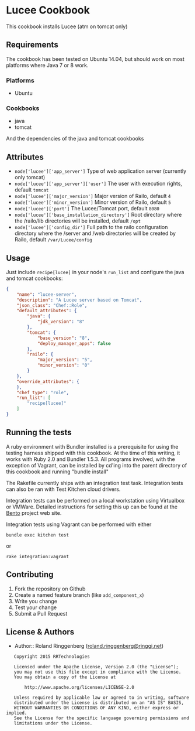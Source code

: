 Lucee Cookbook
=================

This cookbook installs Lucee (atm on tomcat only)

Requirements
------------

The cookbook has been tested on Ubuntu 14.04, but should work on most platforms where Java 7 or 8 work.

### Platforms
- Ubuntu

### Cookbooks
- java
- tomcat

And the dependencies of the java and tomcat cookbooks

Attributes
----------
* `node['lucee']['app_server']` Type of web application server (currently only tomcat)
* `node['lucee']['app_server']['user']` The user with execution rights, default `tomcat` 
* `node['lucee']['major_version']` Major version of Railo, default `4`
* `node['lucee']['minor_version']` Minor version of Railo, default `5`
* `node['lucee']['port']` The Lucee/Tomcat port, default `8080`
* `node['lucee']['base_installation_directory']` Root directory where the /railo/lib directories will be installed, default `/opt`
* `node['lucee']['config_dir']` Full path to the railo configuration directory where the /server and /web directories will be created by Railo, default `/var/Lucee/config`

Usage
-----
Just include `recipe[lucee]` in your node's `run_list` and configure the java and tomcat cookbooks:

```json
{
    "name": "lucee-server",
    "description": "A Lucee server based on Tomcat",
    "json_class": "Chef::Role",
    "default_attributes": {
        "java": {
            "jdk_version": "8"
        },
        "tomcat": {
            "base_version": "8",
            "deploy_manager_apps": false
        },
        "railo": {
            "major_version": "5",
            "minor_version": "0"
        }
    },
    "override_attributes": {
    },
    "chef_type": "role",
    "run_list": [
        "recipe[lucee]"
    ]
}
```

Running the tests
-----------------

A ruby environment with Bundler installed is a prerequisite for using
the testing harness shipped with this cookbook. At the time of this
writing, it works with Ruby 2.0 and Bundler 1.5.3. All programs
involved, with the exception of Vagrant, can be installed by cd'ing
into the parent directory of this cookbook and running "bundle install"

The Rakefile currently ships with an integration test task. Integration tests can also be ran with Test Kitchen
cloud drivers.

Integration tests can be performed on a local workstation using
Virtualbox or VMWare. Detailed instructions for setting this up can be
found at the [Bento](https://github.com/opscode/bento) project web site.

Integration tests using Vagrant can be performed with either
```
bundle exec kitchen test
```
or
```
rake integration:vagrant
```

Contributing
------------

1. Fork the repository on Github
2. Create a named feature branch (like `add_component_x`)
3. Write you change
4. Test your change
5. Submit a Pull Request

License & Authors
-----------------
- Author:: Roland Ringgenberg (<roland.ringgenberg@ringgi.net>)

```text
   Copyright 2015 RRTechnologies

   Licensed under the Apache License, Version 2.0 (the "License");
   you may not use this file except in compliance with the License.
   You may obtain a copy of the License at

       http://www.apache.org/licenses/LICENSE-2.0

   Unless required by applicable law or agreed to in writing, software
   distributed under the License is distributed on an "AS IS" BASIS,
   WITHOUT WARRANTIES OR CONDITIONS OF ANY KIND, either express or implied.
   See the License for the specific language governing permissions and
   limitations under the License.
```

